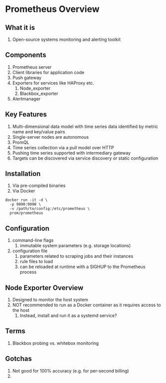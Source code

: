 # Prometheus Overview

## What it is

1. Open-source systems monitoring and alerting toolkit

## Components

1. Prometheus server
1. Client libraries for application code
1. Push gateway
1. Exporters for services like HAProxy etc.
   1. Node_exporter
   1. Blackbox_exporter
1. Alertmanager

## Key Features

1. Multi-dimensional data model with time series data identified by metric name and key/value pairs
1. Single-server nodes are autonomous
1. PromQL
1. Time series collection via a pull model over HTTP
1. Pushing time series supported with intermediary gateway
1. Targets can be discovered via service discovery or static configuration

## Installation

1. Via pre-compiled binaries
1. Via Docker

```shell
docker run -it -d \
  -p 9090:9090 \
  -v /path/to/config:/etc/prometheus \
  prom/prometheus
```

## Configuration

1. command-line flags
   1. immutable system parameters (e.g. storage locations)
1. configuration file
   1. parameters related to scraping jobs and their instances
   1. rule files to load
   1. can be reloaded at runtime with a SIGHUP to the Prometheus process

## Node Exporter Overview

1. Designed to monitor the host system
1. NOT recommended to run as a Docker container as it requires access to the host
   1. Instead, install and run it as a systemd service?

## Terms

1. Blackbox probing vs. whitebox monitoring

## Gotchas

1. Not good for 100% accuracy (e.g. for per-second billing)
1. 
